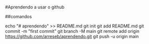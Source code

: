 #Aprendendo a usar o github

##comandos

echo "# aprendendo" >> README.md
git init
git add README.md
git commit -m "first commit"
git branch -M main
git remote add origin https://github.com/arreseb/aprendendo.git
git push -u origin main